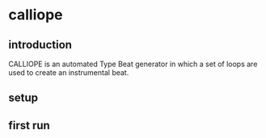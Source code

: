 # calliope

## introduction
CALLIOPE is an automated Type Beat generator in which a set of loops are used to create an instrumental beat.

## setup

## first run

